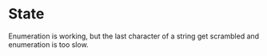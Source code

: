 # State
Enumeration is working, but the last character of a string get scrambled and enumeration is too slow.
